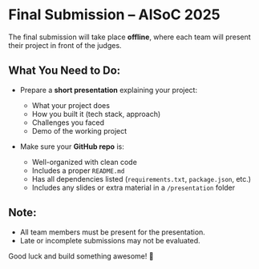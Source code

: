 # Final Submission – AISoC 2025

The final submission will take place **offline**, where each team will present their project in front of the judges.

## What You Need to Do:

- Prepare a **short presentation** explaining your project:
  - What your project does
  - How you built it (tech stack, approach)
  - Challenges you faced
  - Demo of the working project

- Make sure your **GitHub repo** is:
  - Well-organized with clean code
  - Includes a proper `README.md`
  - Has all dependencies listed (`requirements.txt`, `package.json`, etc.)
  - Includes any slides or extra material in a `/presentation` folder

## Note:

- All team members must be present for the presentation.
- Late or incomplete submissions may not be evaluated.

Good luck and build something awesome! 🚀

